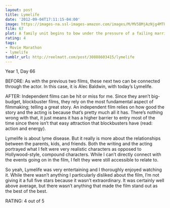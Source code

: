 ```yaml
---
layout: post
title: Lymelife
date: '2012-09-04T17:11:15-04:00'
image: https://images-na.ssl-images-amazon.com/images/M/MV5BMjAzNjg4MTU0Nl5BMl5BanBnXkFtZTcwNjc3NDEzMg@@._V1_UX182_CR0,0,182,268_AL_.jpg
film: 67
plot: A family unit begins to bow under the pressure of a failing marriage.
rating: 4
tags:
- Movie Marathon
- lymelife
tumblr_url: http://reelmatt.com/post/30888603415/lymelife
---
```


Year 1, Day 66

BEFORE: As with the previous two films, these next two can be connected through the actor. In this case, it is Alec Baldwin, with today’s Lymelife.

AFTER: Independent films can be hit or miss for me. Since they aren’t big-budget, blockbuster films, they rely on the most fundamental aspect of filmmaking; telling a great story. An independent film relies on how good the story and the acting is because that’s pretty much all it has. There’s nothing wrong with that, it just means it has a higher barrier to entry most of the time since there isn’t that easy attraction that blockbusters have (read: action and energy).

Lymelife is about lyme disease. But it really is more about the relationships between the parents, kids, and friends. Both the writing and the acting portrayed what I felt were very realistic characters as opposed to Hollywood-style, compound characters. While I can’t directly connect with the events going on in the film, I felt they were still accessible to relate to.

So yeah, Lymelife was very entertaining and I thoroughly enjoyed watching it. While there wasn’t anything I particularly disliked about the film, I’m not giving it a full five stars because it wasn’t extraordinary. It was certainly well above average, but there wasn’t anything that made the film stand out as the best of the best.

RATING: 4 out of 5

